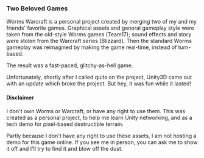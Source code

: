 ### Two Beloved Games

Worms Warcraft is a personal project created by merging two of my and my friends' favorite games.
Graphical assets and general gameplay style were taken from the old-style Worms games (Team17);
sound effects and story were stolen from the Warcraft series (Blizzard).
Then the standard Worms gameplay was reimagined by making the game real-time, instead of turn-based.

The result was a fast-paced, glitchy-as-hell game.

Unfortunately, shortly after I called quits on the project, Unity3D came out with an update which
broke the project. But hey, it was fun while it lasted!

#### Disclaimer

I don't own Worms or Warcraft, or have any right to use them.
This was created as a personal project, to help me learn Unity networking,
and as a tech demo for pixel-based destructible terrain.

Partly because I don't have any right to use these assets, I am not hosting a demo for this game online.
If you see me in person, you can ask me to show it off and I'll try to find it and blow off the dust.
